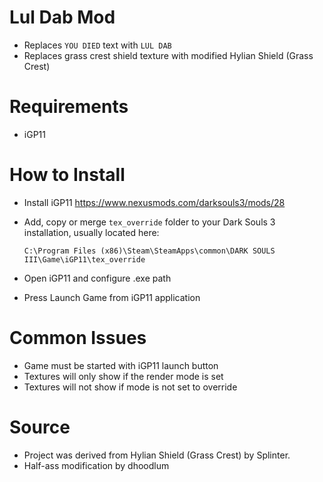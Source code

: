 # Lul Dab Mod

- Replaces `YOU DIED` text with `LUL DAB`
- Replaces grass crest shield texture with modified Hylian Shield (Grass Crest)

# Requirements

- iGP11

# How to Install

- Install iGP11 https://www.nexusmods.com/darksouls3/mods/28
- Add, copy or merge `tex_override` folder to your Dark Souls 3 installation, usually located here: 
    ```
    C:\Program Files (x86)\Steam\SteamApps\common\DARK SOULS III\Game\iGP11\tex_override
    ```

- Open iGP11 and configure .exe path
- Press Launch Game from iGP11 application

# Common Issues

- Game must be started with iGP11 launch button
- Textures will only show if the render mode is set
- Textures will not show if mode is not set to override  

# Source

- Project was derived from Hylian Shield (Grass Crest) by Splinter.
- Half-ass modification by dhoodlum